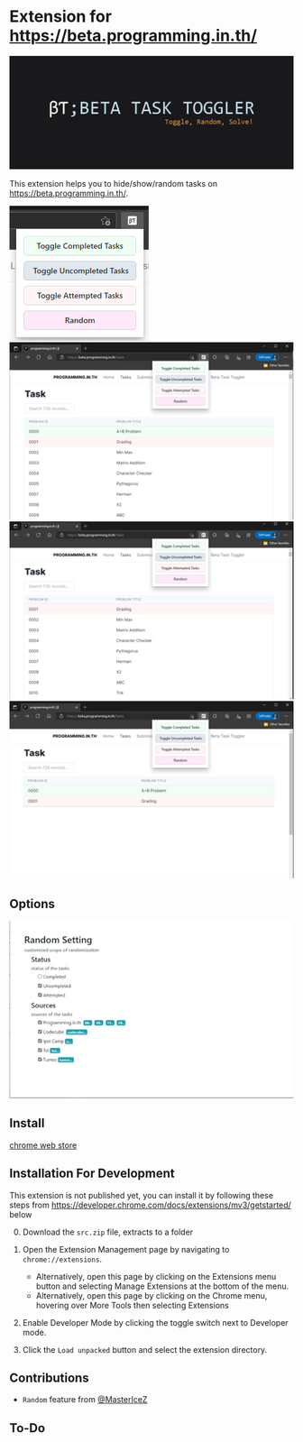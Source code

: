# Extension for https://beta.programming.in.th/

![](./previews/Marquee_promo_tile.jpg)

This extension helps you to hide/show/random tasks on https://beta.programming.in.th/.

![](./previews/preview.png)
![](./previews/screenshot_1.jpg)
![](./previews/screenshot_2.jpg)
![](./previews/screenshot_3.jpg)

## Options

![](./previews/screenshot_4.jpg)

## Install

[chrome web store](https://chrome.google.com/webstore/detail/beta-task-toggler/mgicmhhkcdbopogdbphnecplndijgfbn/related?hl=en)

## Installation For Development

This extension is not published yet, you can install it by following these steps from https://developer.chrome.com/docs/extensions/mv3/getstarted/ below

0. Download the `src.zip` file, extracts to a folder

1. Open the Extension Management page by navigating to `chrome://extensions`.
   - Alternatively, open this page by clicking on the Extensions menu button and selecting Manage Extensions at the bottom of the menu.
   - Alternatively, open this page by clicking on the Chrome menu, hovering over More Tools then selecting Extensions
2. Enable Developer Mode by clicking the toggle switch next to Developer mode.
3. Click the `Load unpacked` button and select the extension directory.

## Contributions

- `Random` feature from [@MasterIceZ](https://github.com/MasterIceZ)

## To-Do

